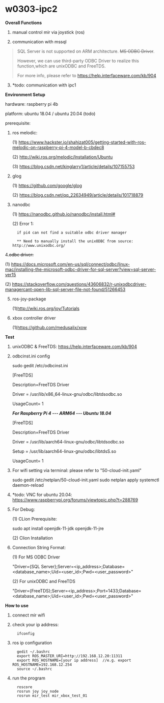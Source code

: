 # w0303-ipc2

**Overall Functions**

1. manual control mir via joystick (ros)

2. communication with mssql

> SQL Server is not supported on ARM architecture. ~~MS ODBC Driver~~. 
> 
> However, we can use third-party ODBC Driver to realize this function,which are unixODBC and FreeTDS. 
> 
> For more info, please refer to https://help.interfaceware.com/kb/904

3. *todo: communication with ipc1


**Environment Setup**

hardware: raspberry pi 4b

platform: ubuntu 18.04 / ubuntu 20.04 (todo)

prerequisite:

1. ros melodic:
   
   (1) https://www.hackster.io/shahizat005/getting-started-with-ros-melodic-on-raspberry-pi-4-model-b-cbdec8

   (2) http://wiki.ros.org/melodic/Installation/Ubuntu
   
   (3) https://blog.csdn.net/kinglarry1/article/details/107155753
   
2. glog
   
   (1) https://github.com/google/glog

   (2) https://blog.csdn.net/qq_22634949/article/details/101718879

3. nanodbc

   (1) https://nanodbc.github.io/nanodbc/install.html#
   
   (2) Error 1:
         
         if pi4 can not find a suitable odbc driver manager
         
         ** Need to manually install the unixODBC from source: http://www.unixodbc.org/

4.~~odbc driver:~~
   
   (1) https://docs.microsoft.com/en-us/sql/connect/odbc/linux-mac/installing-the-microsoft-odbc-driver-for-sql-server?view=sql-server-ver15

   (2) https://stackoverflow.com/questions/43606832/r-unixodbcdriver-managercant-open-lib-sql-server-file-not-found/51266453

5. ros-joy-package

   (1)http://wiki.ros.org/joy/Tutorials
   
6. xbox controller driver

   (1)https://github.com/medusalix/xow
   
**Test**

1. unixODBC & FreeTDS: https://help.interfaceware.com/kb/904

2. odbcinst.ini config

      sudo gedit /etc/odbcinst.ini

      [FreeTDS]
      
      Description=FreeTDS Driver
      
      Driver = /usr/lib/x86_64-linux-gnu/odbc/libtdsodbc.so
      
      UsageCount= 1
      
      
      ***For Raspberry Pi 4 --- ARM64 --- Ubuntu 18.04***
      
      [FreeTDS]
      
      Description=FreeTDS Driver
      
      Driver = /usr/lib/aarch64-linux-gnu/odbc/libtdsodbc.so
      
      Setup = /usr/lib/aarch64-linux-gnu/odbc/libtdsS.so
      
      UsageCount= 1

3. For wifi setting via terminal: please refer to "50-cloud-init.yaml" 

      sudo gedit /etc/netplan/50-cloud-init.yaml
      sudo netplan apply
      systemctl daemon-reload
      
4. *todo: VNC for ubuntu 20.04: https://www.raspberrypi.org/forums/viewtopic.php?t=288769

5. For Debug:

   (1) CLion Prerequisite: 
   
      sudo apt install openjdk-11-jdk openjdk-11-jre
      
   (2) Clion Installation

6. Connection String Format:

   (1) For MS ODBC Driver
      
      "Driver={SQL Server};Server=<ip_address>;Database=<database_name>;Uid=<user_id>;Pwd=<user_password>"
      
   (2) For unixODBC and FreeTDS
   
      "Driver={FreeTDS};Server=<ip_address>;Port=1433;Database=<database_name>;Uid=<user_id>;Pwd=<user_password>"

**How to use**

1. connect mir wifi
2. check your ip address: 
            
         ifconfig
   
3. ros ip configuration
   
         gedit ~/.bashrc
         export ROS_MASTER_URI=http://192.168.12.20:11311
         export ROS_HOSTNAME=[your ip address]  //e.g. export ROS_HOSTNAME=192.168.12.254
         source ~/.bashrc
4. run the program 

         roscore
         rosrun joy joy_node
         rosrun mir_test mir_xbox_test_01
